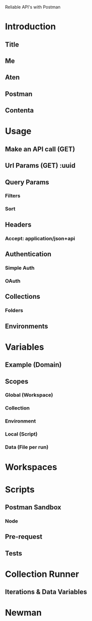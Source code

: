 Reliable API's with Postman

# Introduction
## Title
## Me
## Aten
## Postman
## Contenta
# Usage
## Make an API call (GET)
## Url Params (GET) :uuid
## Query Params
### Filters
### Sort
## Headers
### Accept: application/json+api
## Authentication
### Simple Auth
### OAuth
## Collections
### Folders
## Environments
# Variables
## Example (Domain)
## Scopes
### Global (Workspace)
### Collection
### Environment
### Local (Script)
### Data (File per run)
# Workspaces
# Scripts
## Postman Sandbox
### Node
## Pre-request
## Tests
# Collection Runner
## Iterations & Data Variables
# Newman

